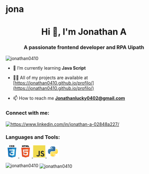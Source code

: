 # jona
<h1 align="center">Hi 👋, I'm Jonathan A</h1>
<h3 align="center">A passionate frontend developer and RPA Uipath</h3>

<p align="left"> <img src="https://komarev.com/ghpvc/?username=jonathan0410&label=Profile%20views&color=0e75b6&style=flat" alt="jonathan0410" /> </p>

- 🌱 I’m currently learning **Java Script**

- 👨‍💻 All of my projects are available at [https://jonathan0410.github.io/profilo/](https://jonathan0410.github.io/profilo/)

- 📫 How to reach me **Jonathanlucky0402@gmail.com**

<h3 align="left">Connect with me:</h3>
<p align="left">
<a href="https://linkedin.com/in/https://www.linkedin.com/in/jonathan-a-02848a227/" target="blank"><img align="center" src="https://raw.githubusercontent.com/rahuldkjain/github-profile-readme-generator/master/src/images/icons/Social/linked-in-alt.svg" alt="https://www.linkedin.com/in/jonathan-a-02848a227/" height="30" width="40" /></a>
</p>

<h3 align="left">Languages and Tools:</h3>
<p align="left"> <a href="https://www.w3schools.com/css/" target="_blank" rel="noreferrer"> <img src="https://raw.githubusercontent.com/devicons/devicon/master/icons/css3/css3-original-wordmark.svg" alt="css3" width="40" height="40"/> </a> <a href="https://www.w3.org/html/" target="_blank" rel="noreferrer"> <img src="https://raw.githubusercontent.com/devicons/devicon/master/icons/html5/html5-original-wordmark.svg" alt="html5" width="40" height="40"/> </a> <a href="https://developer.mozilla.org/en-US/docs/Web/JavaScript" target="_blank" rel="noreferrer"> <img src="https://raw.githubusercontent.com/devicons/devicon/master/icons/javascript/javascript-original.svg" alt="javascript" width="40" height="40"/> </a> <a href="https://www.python.org" target="_blank" rel="noreferrer"> <img src="https://raw.githubusercontent.com/devicons/devicon/master/icons/python/python-original.svg" alt="python" width="40" height="40"/> </a> </p>

<p><img align="left" src="https://github-readme-stats.vercel.app/api/top-langs?username=jonathan0410&show_icons=true&locale=en&layout=compact" alt="jonathan0410" /></p>

<p>&nbsp;<img align="center" src="https://github-readme-stats.vercel.app/api?username=jonathan0410&show_icons=true&locale=en" alt="jonathan0410" /></p>
